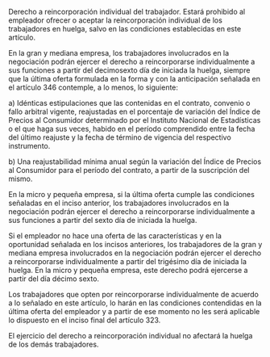 Derecho a reincorporación individual del trabajador. Estará prohibido al empleador ofrecer o aceptar la reincorporación individual de los trabajadores en huelga, salvo en las condiciones establecidas en este artículo.

En la gran y mediana empresa, los trabajadores involucrados en la negociación podrán ejercer el derecho a reincorporarse individualmente a sus funciones a partir del decimosexto día de iniciada la huelga, siempre que la última oferta formulada en la forma y con la anticipación señalada en el artículo 346 contemple, a lo menos, lo siguiente:

a) Idénticas estipulaciones que las contenidas en el contrato, convenio o fallo arbitral vigente, reajustadas en el porcentaje de variación del Índice de Precios al Consumidor determinado por el Instituto Nacional de Estadísticas o el que haga sus veces, habido en el período comprendido entre la fecha del último reajuste y la fecha de término de vigencia del respectivo instrumento.

b) Una reajustabilidad mínima anual según la variación del Índice de Precios al Consumidor para el período del contrato, a partir de la suscripción del mismo.

En la micro y pequeña empresa, si la última oferta cumple las condiciones señaladas en el inciso anterior, los trabajadores involucrados en la negociación podrán ejercer el derecho a reincorporarse individualmente a sus funciones a partir del sexto día de iniciada la huelga.

Si el empleador no hace una oferta de las características y en la oportunidad señalada en los incisos anteriores, los trabajadores de la gran y mediana empresa involucrados en la negociación podrán ejercer el derecho a reincorporarse individualmente a partir del trigésimo día de iniciada la huelga. En la micro y pequeña empresa, este derecho podrá ejercerse a partir del día décimo sexto.

Los trabajadores que opten por reincorporarse individualmente de acuerdo a lo señalado en este artículo, lo harán en las condiciones contendidas en la última oferta del empleador y a partir de ese momento no les será aplicable lo dispuesto en el inciso final del artículo 323.

El ejercicio del derecho a reincorporación individual no afectará la huelga de los demás trabajadores.